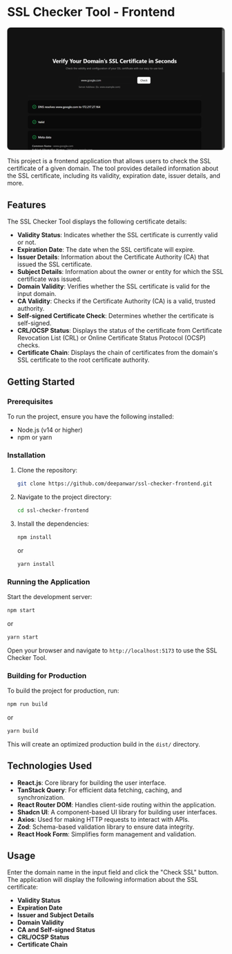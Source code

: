 # SSL Checker Tool - Frontend

<img src="./src/assets/hero-image.png" alt="hero image" style="border-radius:8px;">

This project is a frontend application that allows users to check the SSL certificate of a given domain. The tool provides detailed information about the SSL certificate, including its validity, expiration date, issuer details, and more.

## Features

The SSL Checker Tool displays the following certificate details:

- **Validity Status**: Indicates whether the SSL certificate is currently valid or not.
- **Expiration Date**: The date when the SSL certificate will expire.
- **Issuer Details**: Information about the Certificate Authority (CA) that issued the SSL certificate.
- **Subject Details**: Information about the owner or entity for which the SSL certificate was issued.
- **Domain Validity**: Verifies whether the SSL certificate is valid for the input domain.
- **CA Validity**: Checks if the Certificate Authority (CA) is a valid, trusted authority.
- **Self-signed Certificate Check**: Determines whether the certificate is self-signed.
- **CRL/OCSP Status**: Displays the status of the certificate from Certificate Revocation List (CRL) or Online Certificate Status Protocol (OCSP) checks.
- **Certificate Chain**: Displays the chain of certificates from the domain's SSL certificate to the root certificate authority.

## Getting Started

### Prerequisites

To run the project, ensure you have the following installed:

- Node.js (v14 or higher)
- npm or yarn

### Installation

1. Clone the repository:

   ```bash
   git clone https://github.com/deepanwar/ssl-checker-frontend.git
   ```

2. Navigate to the project directory:

   ```bash
   cd ssl-checker-frontend
   ```

3. Install the dependencies:

   ```bash
   npm install
   ```

   or

   ```bash
   yarn install
   ```

### Running the Application

Start the development server:

```bash
npm start
```

or

```bash
yarn start
```

Open your browser and navigate to `http://localhost:5173` to use the SSL Checker Tool.

### Building for Production

To build the project for production, run:

```bash
npm run build
```

or

```bash
yarn build
```

This will create an optimized production build in the `dist/` directory.

## Technologies Used

- **React.js**: Core library for building the user interface.
- **TanStack Query**: For efficient data fetching, caching, and synchronization.
- **React Router DOM**: Handles client-side routing within the application.
- **Shadcn UI**: A component-based UI library for building user interfaces.
- **Axios**: Used for making HTTP requests to interact with APIs.
- **Zod**: Schema-based validation library to ensure data integrity.
- **React Hook Form**: Simplifies form management and validation.

## Usage

Enter the domain name in the input field and click the "Check SSL" button. The application will display the following information about the SSL certificate:

- **Validity Status**
- **Expiration Date**
- **Issuer and Subject Details**
- **Domain Validity**
- **CA and Self-signed Status**
- **CRL/OCSP Status**
- **Certificate Chain**
